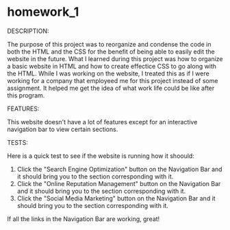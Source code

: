 # homework_1

DESCRIPTION:

The purpose of this project was to reorganize and condense the code in both the HTML and the CSS for the benefit of being able to easily edit the website in the future. What I learned during this project was how to organize a basic website in HTML and how to create effectice CSS to go along with the HTML. While I was working on the website, I treated this as if I were working for a company that employeed me for this project instead of some assignment. It helped me get the idea of what work life could be like after this program.

FEATURES:

This website doesn't have a lot of features except for an interactive navigation bar to view certain sections.

TESTS:

Here is a quick test to see if the website is running how it shoould:

1) Click the "Search Engine Optimization" button on the Navigation Bar and it should bring you to the section corresponding with it.
2) Click the "Online Reputation Management" button on the Navigation Bar and it should bring you to the section corresponding with it.
3) Click the "Social Media Marketing" button on the Navigation Bar and it should bring you to the section corresponding with it.

If all the links in the Navigation Bar are working, great!